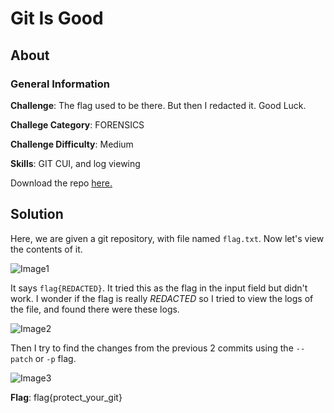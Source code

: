 # Git Is Good
## About

### General Information

__Challenge__: The flag used to be there. But then I redacted it. Good Luck.

__Challege Category__: FORENSICS

__Challenge Difficulty__: Medium

__Skills__: GIT CUI, and log viewing

Download the repo [here.](https://mega.nz/#!3CwDFZpJ!Jjr55hfJQJ5-jspnyrnVtqBkMHGJrd6Nn_QqM7iXEuc)

## Solution

Here, we are given a git repository, with file named ```flag.txt```. Now let's view the contents of it.

![Image1](https://github.com/iParamjotSingh/WriteUps/blob/master/CTFlearn/Git%20Is%20Good/1.png)

It says ```flag{REDACTED}```. It tried this as the flag in the input field but didn't work. I wonder if the flag is really _REDACTED_ so I tried to view the logs of the file, and found there were these logs.

![Image2](https://github.com/iParamjotSingh/WriteUps/blob/master/CTFlearn/Git%20Is%20Good/2.png)

Then I try to find the changes from the previous 2 commits using the ```--patch``` or ```-p``` flag.

![Image3](https://github.com/iParamjotSingh/WriteUps/blob/master/CTFlearn/Git%20Is%20Good/3.png)

__Flag__: flag{protect_your_git}
